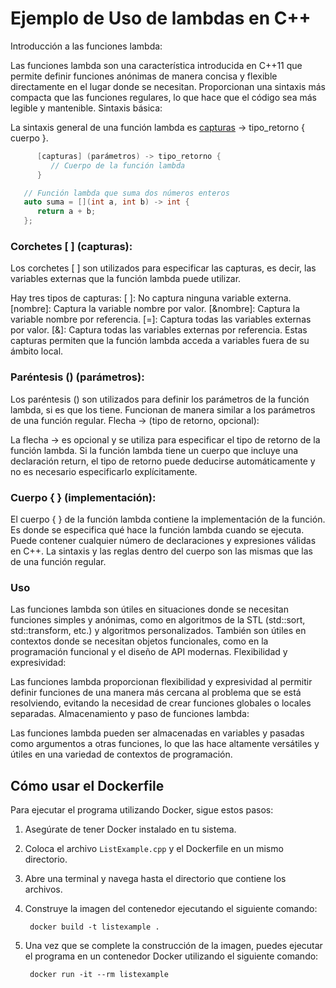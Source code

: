 # Ejemplo de Uso de lambdas en C++

Introducción a las funciones lambda:

Las funciones lambda son una característica introducida en C++11 que permite definir funciones anónimas de manera concisa y flexible directamente en el lugar donde se necesitan.
Proporcionan una sintaxis más compacta que las funciones regulares, lo que hace que el código sea más legible y mantenible.
Sintaxis básica:

La sintaxis general de una función lambda es [capturas](parámetros) -> tipo_retorno { cuerpo }.

```cpp
      [capturas] (parámetros) -> tipo_retorno {
         // Cuerpo de la función lambda
      }
```

```cpp
   // Función lambda que suma dos números enteros
   auto suma = [](int a, int b) -> int {
      return a + b;
   };
```
### Corchetes [ ] (capturas):

   Los corchetes [ ] son utilizados para especificar las capturas, es decir, las variables externas que la función lambda puede utilizar. 
   
   Hay tres tipos de capturas:
      [ ]: No captura ninguna variable externa.
      [nombre]: Captura la variable nombre por valor.
      [&nombre]: Captura la variable nombre por referencia.
      [=]: Captura todas las variables externas por valor.
      [&]: Captura todas las variables externas por referencia.
      Estas capturas permiten que la función lambda acceda a variables fuera de su ámbito local.

### Paréntesis () (parámetros):

   Los paréntesis () son utilizados para definir los parámetros de la función lambda, si es que los tiene. Funcionan de manera similar a los parámetros de una función regular.
   Flecha -> (tipo de retorno, opcional):

   La flecha -> es opcional y se utiliza para especificar el tipo de retorno de la función lambda. Si la función lambda tiene un cuerpo que incluye una declaración return, el tipo de retorno puede deducirse automáticamente y no es necesario especificarlo explícitamente.

### Cuerpo { } (implementación):

   El cuerpo { } de la función lambda contiene la implementación de la función. Es donde se especifica qué hace la función lambda cuando se ejecuta.
   Puede contener cualquier número de declaraciones y expresiones válidas en C++.
   La sintaxis y las reglas dentro del cuerpo son las mismas que las de una función regular.

### Uso

Las funciones lambda son útiles en situaciones donde se necesitan funciones simples y anónimas, como en algoritmos de la STL (std::sort, std::transform, etc.) y algoritmos personalizados.
También son útiles en contextos donde se necesitan objetos funcionales, como en la programación funcional y el diseño de API modernas.
Flexibilidad y expresividad:

Las funciones lambda proporcionan flexibilidad y expresividad al permitir definir funciones de una manera más cercana al problema que se está resolviendo, evitando la necesidad de crear funciones globales o locales separadas.
Almacenamiento y paso de funciones lambda:

Las funciones lambda pueden ser almacenadas en variables y pasadas como argumentos a otras funciones, lo que las hace altamente versátiles y útiles en una variedad de contextos de programación.

## Cómo usar el Dockerfile

Para ejecutar el programa utilizando Docker, sigue estos pasos:

1. Asegúrate de tener Docker instalado en tu sistema.
2. Coloca el archivo `ListExample.cpp` y el Dockerfile en un mismo directorio.
3. Abre una terminal y navega hasta el directorio que contiene los archivos.
4. Construye la imagen del contenedor ejecutando el siguiente comando:

   ```
    docker build -t listexample .
   ```

5. Una vez que se complete la construcción de la imagen, puedes ejecutar el programa en un contenedor Docker utilizando el siguiente comando:

   ```
    docker run -it --rm listexample
   ```